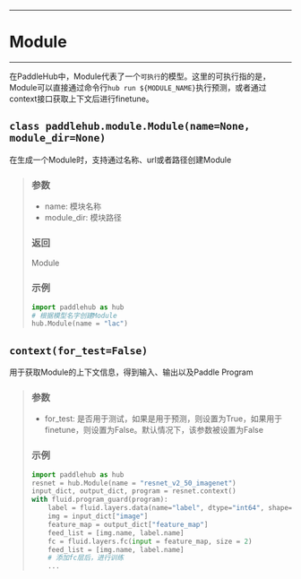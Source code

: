 ----
# Module
----
在PaddleHub中，Module代表了一个`可执行`的模型。这里的可执行指的是，Module可以直接通过命令行`hub run ${MODULE_NAME}`执行预测，或者通过context接口获取上下文后进行finetune。

## `class paddlehub.module.Module(name=None, module_dir=None)`
在生成一个Module时，支持通过名称、url或者路径创建Module
> ### 参数
> * name: 模块名称
> * module_dir: 模块路径
>
> ### 返回
> Module
>
> ### 示例
>
> ```python
> import paddlehub as hub
> # 根据模型名字创建Module
> hub.Module(name = "lac")
> ```

## `context(for_test=False)`
用于获取Module的上下文信息，得到输入、输出以及Paddle Program
> ### 参数
> * for_test: 是否用于测试，如果是用于预测，则设置为True，如果用于finetune，则设置为False。默认情况下，该参数被设置为False
>
> ### 示例
>
> ```python
> import paddlehub as hub
> resnet = hub.Module(name = "resnet_v2_50_imagenet")
> input_dict, output_dict, program = resnet.context()
> with fluid.program_guard(program):
>     label = fluid.layers.data(name="label", dtype="int64", shape=[1])
>     img = input_dict["image"]
>     feature_map = output_dict["feature_map"]
>     feed_list = [img.name, label.name]
>     fc = fluid.layers.fc(input = feature_map, size = 2)
>     feed_list = [img.name, label.name]
>     # 添加fc层后，进行训练
>     ...
> ```
